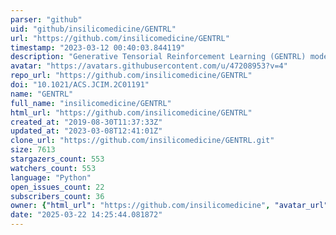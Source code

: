 ```yaml
---
parser: "github"
uid: "github/insilicomedicine/GENTRL"
url: "https://github.com/insilicomedicine/GENTRL"
timestamp: "2023-03-12 00:40:03.844119"
description: "Generative Tensorial Reinforcement Learning (GENTRL) model"
avatar: "https://avatars.githubusercontent.com/u/47208953?v=4"
repo_url: "https://github.com/insilicomedicine/GENTRL"
doi: "10.1021/ACS.JCIM.2C01191"
name: "GENTRL"
full_name: "insilicomedicine/GENTRL"
html_url: "https://github.com/insilicomedicine/GENTRL"
created_at: "2019-08-30T11:37:33Z"
updated_at: "2023-03-08T12:41:01Z"
clone_url: "https://github.com/insilicomedicine/GENTRL.git"
size: 7613
stargazers_count: 553
watchers_count: 553
language: "Python"
open_issues_count: 22
subscribers_count: 36
owner: {"html_url": "https://github.com/insilicomedicine", "avatar_url": "https://avatars.githubusercontent.com/u/47208953?v=4", "login": "insilicomedicine", "type": "Organization"}
date: "2025-03-22 14:25:44.081872"
---
```

